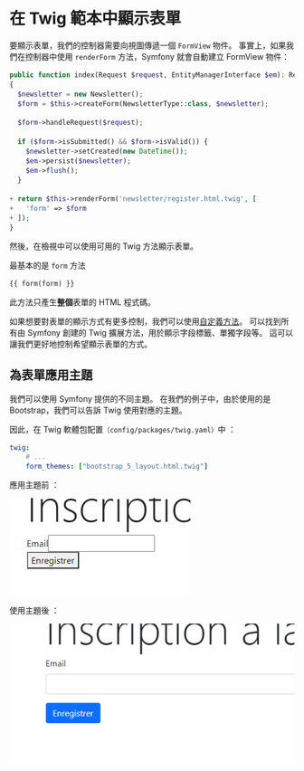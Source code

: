 # 在 Twig 範本中顯示表單

要顯示表單，我們的控制器需要向視圖傳遞一個 `FormView` 物件。 事實上，如果我們在控制器中使用 `renderForm` 方法，Symfony 就會自動建立 FormView 物件：

```php
public function index(Request $request, EntityManagerInterface $em): Response
{
  $newsletter = new Newsletter();
  $form = $this->createForm(NewsletterType::class, $newsletter);

  $form->handleRequest($request);

  if ($form->isSubmitted() && $form->isValid()) {
    $newsletter->setCreated(new DateTime());
    $em->persist($newsletter);
    $em->flush();
  }

+ return $this->renderForm('newsletter/register.html.twig', [
+   'form' => $form
+ ]);
}
```

然後，在檢視中可以使用可用的 Twig 方法顯示表單。

最基本的是 `form` 方法

```php
{{ form(form) }}
```

此方法只產生**整個**表單的 HTML 程式碼。

如果想要對表單的顯示方式有更多控制，我們可以使用[自定義方法](https://symfony.com/doc/5.4/form/form_customization.html)。 可以找到所有由 Symfony 創建的 Twig 擴展方法，用於顯示字段標籤、單獨字段等。 這可以讓我們更好地控制希望顯示表單的方式。

## 為表單應用主題

我們可以使用 Symfony 提供的不同主題。 在我們的例子中，由於使用的是 Bootstrap，我們可以告訴 Twig 使用對應的主題。

因此，在 Twig 軟體包配置`（config/packages/twig.yaml）`中 ：

```yaml
twig:
    # ...
    form_themes: ["bootstrap_5_layout.html.twig"]
```

應用主題前 ：

![avant theme](../assets/img/before-theme.png)

使用主題後 ：

![après theme](../assets/img/after-theme.png)
